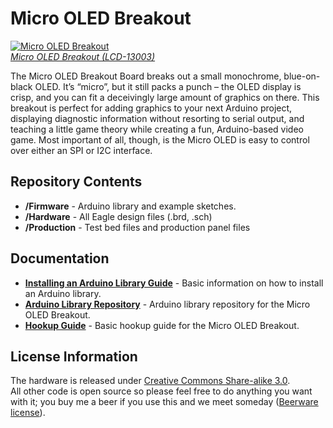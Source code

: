 Micro OLED Breakout
===================

[![Micro OLED Breakout](https://cdn.sparkfun.com/r/600-600/assets/learn_tutorials/3/0/8/Micro_LED_Tutorial-02.jpg)
<br>*Micro OLED Breakout (LCD-13003)*](https://www.sparkfun.com/products/13003)

The Micro OLED Breakout Board breaks out a small monochrome, blue-on-black OLED. It’s “micro”, but it still packs a punch – the OLED display is crisp, and you can fit a deceivingly large amount of graphics on there. This breakout is perfect for adding graphics to your next Arduino project, displaying diagnostic information without resorting to serial output, and teaching a little game theory while creating a fun, Arduino-based video game. Most important of all, though, is the Micro OLED is easy to control over either an SPI or I2C interface.

Repository Contents
-------------------
* **/Firmware** - Arduino library and example sketches.
* **/Hardware** - All Eagle design files (.brd, .sch)
* **/Production** - Test bed files and production panel files


Documentation
--------------

* **[Installing an Arduino Library Guide](https://learn.sparkfun.com/tutorials/installing-an-arduino-library)** - Basic information on how to install an Arduino library.
* **[Arduino Library Repository](https://github.com/sparkfun/SparkFun_Micro_OLED_Arduino_Library)** - Arduino library repository for the Micro OLED Breakout.
* **[Hookup Guide](https://learn.sparkfun.com/tutorials/micro-oled-breakout-hookup-guide)** - Basic hookup guide for the Micro OLED Breakout.

License Information
-------------------
The hardware is released under [Creative Commons Share-alike 3.0](http://creativecommons.org/licenses/by-sa/3.0/).  
All other code is open source so please feel free to do anything you want with it; you buy me a beer if you use this and we meet someday ([Beerware license](http://en.wikipedia.org/wiki/Beerware)).
